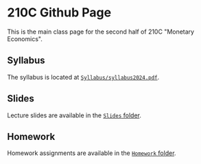 # 210C Github Page

This is the main class page for the second half of 210C "Monetary Economics".

## Syllabus

The syllabus is located at [`Syllabus/syllabus2024.pdf`](Syllabus/syllabus2024.pdf).

## Slides

Lecture slides are available in the [`Slides` folder](Slides).

## Homework

Homework assignments are available in the [`Homework` folder](Homework).
